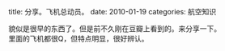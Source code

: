 title: 分享。飞机总动员。
date: 2010-01-19
categories: 航空知识

貌似是很早的东西了。但是前不久刚在豆瓣上看到的。来分享一下。  
里面的飞机都很Q，但特点明显，很好辨认。

